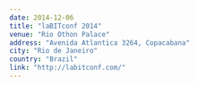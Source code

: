 ```yaml
---
date: 2014-12-06
title: "laBITconf 2014"
venue: "Rio Othon Palace"
address: "Avenida Atlantica 3264, Copacabana"
city: "Rio de Janeiro"
country: "Brazil"
link: "http://labitconf.com/"
---
```

